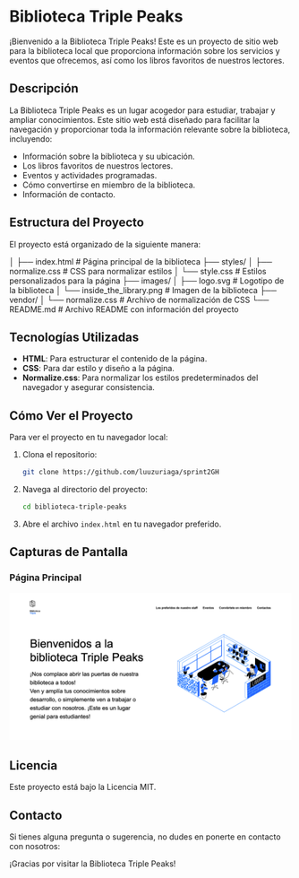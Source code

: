 # Biblioteca Triple Peaks

¡Bienvenido a la Biblioteca Triple Peaks! Este es un proyecto de sitio web para la biblioteca local que proporciona información sobre los servicios y eventos que ofrecemos, así como los libros favoritos de nuestros lectores.

## Descripción

La Biblioteca Triple Peaks es un lugar acogedor para estudiar, trabajar y ampliar conocimientos. Este sitio web está diseñado para facilitar la navegación y proporcionar toda la información relevante sobre la biblioteca, incluyendo:

- Información sobre la biblioteca y su ubicación.
- Los libros favoritos de nuestros lectores.
- Eventos y actividades programadas.
- Cómo convertirse en miembro de la biblioteca.
- Información de contacto.

## Estructura del Proyecto

El proyecto está organizado de la siguiente manera:

│
├── index.html           # Página principal de la biblioteca
├── styles/
│   ├── normalize.css    # CSS para normalizar estilos
│   └── style.css        # Estilos personalizados para la página
├── images/
│   ├── logo.svg         # Logotipo de la biblioteca
│   └── inside_the_library.png  # Imagen de la biblioteca
├── vendor/
│   └── normalize.css    # Archivo de normalización de CSS
└── README.md            # Archivo README con información del proyecto

## Tecnologías Utilizadas

- **HTML**: Para estructurar el contenido de la página.
- **CSS**: Para dar estilo y diseño a la página.
- **Normalize.css**: Para normalizar los estilos predeterminados del navegador y asegurar consistencia.

## Cómo Ver el Proyecto

Para ver el proyecto en tu navegador local:

1. Clona el repositorio:
    ```bash
    git clone https://github.com/luuzuriaga/sprint2GH
    ```
2. Navega al directorio del proyecto:
    ```bash
    cd biblioteca-triple-peaks
    ```
3. Abre el archivo `index.html` en tu navegador preferido.

## Capturas de Pantalla

### Página Principal
![Página Principal](images/index.png)

## Licencia

Este proyecto está bajo la Licencia MIT. 

## Contacto

Si tienes alguna pregunta o sugerencia, no dudes en ponerte en contacto con nosotros:

¡Gracias por visitar la Biblioteca Triple Peaks!
